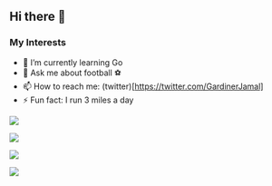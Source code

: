 ## Hi there 👋

### My Interests

- 🌱 I’m currently learning Go
- 💬 Ask me about football ⚽
- 📫 How to reach me: (twitter)[https://twitter.com/GardinerJamal]
- ⚡ Fun fact: I run 3 miles a day

![](https://github-profile-summary-cards.vercel.app/api/cards/profile-details?username=Croisade&theme=github_dark)

![](https://github-profile-summary-cards.vercel.app/api/cards/repos-per-language?username=Croisade&theme=github_dark)

![](https://github-profile-summary-cards.vercel.app/api/cards/most-commit-language?username=Croisade&theme=github_dark)

![](https://github-profile-summary-cards.vercel.app/api/cards/stats?username=Croisade&theme=github_dark)

<!--
**Croisade/Croisade** is a ✨ _special_ ✨ repository because its `README.md` (this file) appears on your GitHub profile.

Here are some ideas to get you started:

- 🔭 I’m currently working on ...
- 🌱 I’m currently learning ...
- 👯 I’m looking to collaborate on ...
- 🤔 I’m looking for help with ...
- 💬 Ask me about ...
- 📫 How to reach me: ...
- 😄 Pronouns: ...
- ⚡ Fun fact: ...
-->
